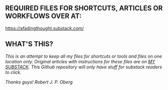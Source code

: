 ## REQUIRED FILES FOR SHORTCUTS, ARTICLES OR WORKFLOWS OVER AT:
https://afadingthought.substack.com/

## WHAT'S THIS?
*This is an attempt to keep all my files for shortcuts or tools and files on one location only. Original articles with instructions for these files are on [MY SUBSTACK](https://afadingthought.substack.com/). This Github repository will only have stuff for substack readers to click.*

*Thanks guys!*
*Robert J. P. Oberg*
